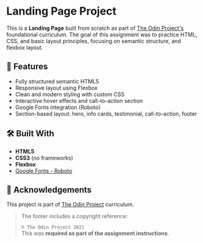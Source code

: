 # Landing Page Project

This is a **Landing Page** built from scratch as part of [The Odin Project's](https://www.theodinproject.com/) foundational curriculum. The goal of this assignment was to practice HTML, CSS, and basic layout principles, focusing on semantic structure, and flexbox layout.

## 🚀 Features

- Fully structured semantic HTML5
- Responsive layout using Flexbox
- Clean and modern styling with custom CSS
- Interactive hover effects and call-to-action section
- Google Fonts integration (Roboto)
- Section-based layout: hero, info cards, testimonial, call-to-action, footer

## 🛠️ Built With

- **HTML5**
- **CSS3** (no frameworks)
- **Flexbox**
- [Google Fonts - Roboto](https://fonts.google.com/specimen/Roboto)

## 🔖 Acknowledgements

This project is part of [The Odin Project](https://www.theodinproject.com/) curriculum.

> The footer includes a copyright reference:
>
> `© The Odin Project 2021`  
> This was **required as part of the assignment instructions**.
